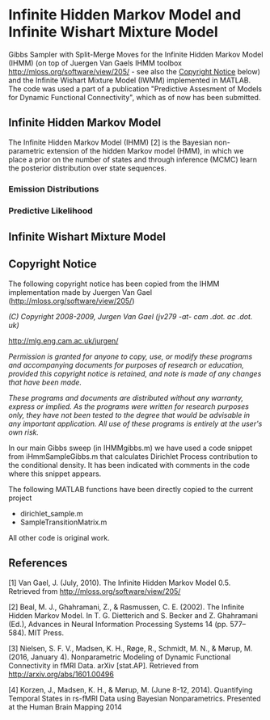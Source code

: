 # Infinite Hidden Markov Model and Infinite Wishart Mixture Model
Gibbs Sampler with Split-Merge Moves for the Infinite Hidden Markov Model (IHMM) (on top of Juergen Van Gaels IHMM toolbox http://mloss.org/software/view/205/ - see also the [Copyright Notice](#copyright-notice) below) and the Infinite Wishart Mixture Model (IWMM) implemented in MATLAB. The code was used a part of a publication "Predictive Assesment of Models for Dynamic Functional Connectivity", which as of now has been submitted. 


## Infinite Hidden Markov Model
The Infinite Hidden Markov Model (IHMM) [2] is the Bayesian non-parametric extension of the hidden Markov model (HMM), in which we place a prior on the number of states and through inference (MCMC) learn the posterior distribution over state sequences. 


### Emission Distributions


### Predictive Likelihood


## Infinite Wishart Mixture Model



## Copyright Notice
The following copyright notice has been copied from the IHMM implementation made by Juergen Van Gael (http://mloss.org/software/view/205/)

*(C) Copyright 2008-2009, Jurgen Van Gael (jv279 -at- cam .dot. ac .dot. uk)*

http://mlg.eng.cam.ac.uk/jurgen/

*Permission is granted for anyone to copy, use, or modify these
programs and accompanying documents for purposes of research or
education, provided this copyright notice is retained, and note is
made of any changes that have been made.*

*These programs and documents are distributed without any warranty,
express or implied.  As the programs were written for research
purposes only, they have not been tested to the degree that would be
advisable in any important application.  All use of these programs is
entirely at the user's own risk.*

In our main Gibbs sweep (in IHMMgibbs.m) we have used a code snippet from iHmmSampleGibbs.m that calculates Dirichlet Process contribution to the conditional density. It has been indicated with comments in the code where this snippet appears. 

The following MATLAB functions have been directly copied to the current project
  - dirichlet_sample.m
  - SampleTransitionMatrix.m

All other code is original work. 

## References
[1] Van Gael, J. (July, 2010). The Infinite Hidden Markov Model 0.5. Retrieved from http://mloss.org/software/view/205/

[2] Beal, M. J., Ghahramani, Z., & Rasmussen, C. E. (2002). The Infinite Hidden Markov Model. In T. G. Dietterich and S. Becker and Z. Ghahramani (Ed.), Advances in Neural Information Processing Systems 14 (pp. 577–584). MIT Press.

[3] Nielsen, S. F. V., Madsen, K. H., Røge, R., Schmidt, M. N., & Mørup, M. (2016, January 4). Nonparametric Modeling of Dynamic Functional Connectivity in fMRI Data. arXiv [stat.AP]. Retrieved from http://arxiv.org/abs/1601.00496

[4] Korzen, J., Madsen, K. H., & Mørup, M. (June 8-12, 2014). Quantifying Temporal States in rs-fMRI Data using Bayesian Nonparametrics. Presented at the Human Brain Mapping 2014


